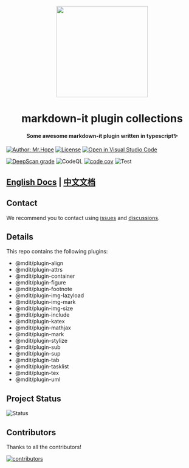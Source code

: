 <!-- markdownlint-disable -->
<p align="center">
  <img width="240" src="https://mdit-plugins.github.io/logo.svg" style="text-align: center;">
</p>
<h1 align="center">markdown-it plugin collections</h1>
<h4 align="center">Some awesome markdown-it plugin written in typescript✨</h4>

[![Author: Mr.Hope](https://img.shields.io/badge/Author-Mr.Hope-blue.svg?style=for-the-badge)](https://mrhope.site)
[![License](https://img.shields.io/npm/l/@mdit/plugin-align.svg?style=for-the-badge)](https://github.com/mdit-plugins/mdit-plugins/blob/main/LICENSE)
[![Open in Visual Studio Code](https://img.shields.io/badge/-open%20in%20vscode-blue?style=for-the-badge&logo=visualstudiocode)](https://open.vscode.dev/mdit-plugins/mdit-plugins)

<!-- markdownlint-restore -->

[![DeepScan grade](https://deepscan.io/api/teams/15982/projects/23409/branches/708702/badge/grade.svg)](https://deepscan.io/dashboard#view=project&tid=15982&pid=23409&bid=708702)
![CodeQL](https://github.com/mdit-plugins/mdit-plugins/actions/workflows/codeql-analysis.yml/badge.svg)
[![code cov](https://codecov.io/gh/mdit-plugins/mdit-plugins/branch/main/graph/badge.svg?token=TNYMbGlxQ9)](https://codecov.io/gh/mdit-plugins/mdit-plugins)
![Test](https://github.com/mdit-plugins/mdit-plugins/actions/workflows/test.yml/badge.svg)

## [English Docs](https://mister-hope.github.io/mdit-plugins/) | [中文文档](https://mister-hope.github.io/mdit-plugins/zh/)

## Contact

We recommend you to contact using [issues](https://github.com/mdit-plugins/mdit-plugins/issues) and [discussions](https://github.com/mdit-plugins/mdit-plugins/discussions).

## Details

This repo contains the following plugins:

- @mdit/plugin-align
- @mdit/plugin-attrs
- @mdit/plugin-container
- @mdit/plugin-figure
- @mdit/plugin-footnote
- @mdit/plugin-img-lazyload
- @mdit/plugin-img-mark
- @mdit/plugin-img-size
- @mdit/plugin-include
- @mdit/plugin-katex
- @mdit/plugin-mathjax
- @mdit/plugin-mark
- @mdit/plugin-stylize
- @mdit/plugin-sub
- @mdit/plugin-sup
- @mdit/plugin-tab
- @mdit/plugin-tasklist
- @mdit/plugin-tex
- @mdit/plugin-uml

## Project Status

![Status](https://repobeats.axiom.co/api/embed/015c5d2492a490ea56efe197441399ff975d668c.svg)

## Contributors

Thanks to all the contributors!

[![contributors](https://contrib.rocks/image?repo=mdit-plugins/mdit-plugins)](https://github.com/mdit-plugins/mdit-plugins/graphs/contributors)
